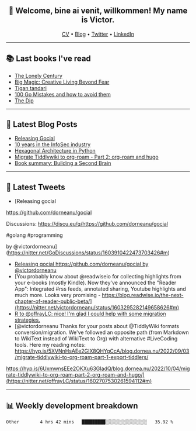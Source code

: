<h2 align="center">👋 Welcome, bine ai venit, willkommen! My name is Victor. </h2>
<p align="center">
  <a href="https://dornea.nu/cv">CV</a> •
  <a href="https://blog.dornea.nu">Blog</a> •
  <a href="https://twitter.com/victordorneanu">Twitter</a> •
  <a href="https://www.linkedin.com/in/victor-dorneanu/">LinkedIn</a> 
</p>

  <!--
  **dorneanu/dorneanu** is a ✨ _special_ ✨ repository because its `README.md` (this file) appears on your GitHub profile.

  Here are some ideas to get you started:

  - 🔭 I’m currently working on ...
  - 🌱 I’m currently learning ...
  - 👯 I’m looking to collaborate on ...
  - 🤔 I’m looking for help with ...
  - 💬 Ask me about ...
  - 📫 How to reach me: ...
  - 😄 Pronouns: ...
  - ⚡ Fun fact: ...
  -->

---

## 📚 Last books I've read 

<!--START_SECTION:books-->
* [The Lonely Century](https://brainfck.org/book/the-lonely-century/)
* [Big Magic: Creative Living Beyond Fear](https://brainfck.org/book/big-magic-creative-living-beyond-fear/)
* [Tigan tandari](https://brainfck.org/book/tigan-tandari/)
* [100 Go Mistakes and how to avoid them](https://brainfck.org/book/100-go-mistakes-and-how-to-avoid-them/)
* [The Dip](https://brainfck.org/book/the-dip/)
<!--END_SECTION:books-->

---

## 📝 Latest Blog Posts

<!--START_SECTION:blog-->
* [Releasing Gocial](https://blog.dornea.nu/2022/12/15/releasing-gocial/)
* [10 years in the InfoSec industry](https://blog.dornea.nu/2022/12/02/10-years-in-the-infosec-industry/)
* [Hexagonal Architecture in Python](https://blog.dornea.nu/2022/10/24/hexagonal-architecture-in-python/)
* [Migrate Tiddlywiki to org-roam - Part 2: org-roam and hugo](https://blog.dornea.nu/2022/10/04/migrate-tiddlywiki-to-org-roam-part-2-org-roam-and-hugo/)
* [Book summary: Building a Second Brain](https://blog.dornea.nu/2022/09/27/book-summary-building-a-second-brain/)
<!--END_SECTION:blog-->

---

## 📱 Latest Tweets

<!--START_SECTION:twitter-->
* [Releasing gocial

https://github.com/dorneanu/gocial

Discussions: https://discu.eu/q/https://github.com/dorneanu/gocial

#golang #programming

by @victordorneanu](https://nitter.net/GoDiscussions/status/1603910422473703426#m)
* [Releasing gocial https://github.com/dorneanu/gocial by @victordorneanu](https://nitter.net/goLibHunt/status/1603813994669539328#m)
* [You probably know about @readwiseio for collecting highlights from your e-books (mostly Kindle). Now they've announced the "Reader App": Integrated #rss feeds, annotated sharing, Youtube highlights and much more. Looks very promising - https://blog.readwise.io/the-next-chapter-of-reader-public-beta/](https://nitter.net/victordorneanu/status/1603295282149658626#m)
* [R to @offrayLC: nice! I'm glad I could help with some migration strategies.](https://nitter.net/victordorneanu/status/1603287814547939328#m)
* [@victordorneanu Thanks for your posts about @TiddlyWiki formats conversion/migration. We've followed an opposite path (from Markdown to WikiText instead of WikiText to Org) with alternative #LiveCoding tools. Here my reading notes:
https://hyp.is/5XVNnHsAEe2GIX8QHYgCcA/blog.dornea.nu/2022/09/03/migrate-tiddlywiki-to-org-roam-part-1-export-tiddlers/

https://hyp.is/6UxmwnsEEe2OKXu63GIadQ/blog.dornea.nu/2022/10/04/migrate-tiddlywiki-to-org-roam-part-2-org-roam-and-hugo/](https://nitter.net/offrayLC/status/1602707530261594112#m)
<!--END_SECTION:twitter-->

---

## 📊 **Weekly development breakdown**

<!--START_SECTION:waka-->

```text
Other        4 hrs 42 mins   █████████░░░░░░░░░░░░░░░░   35.92 %
```

<!--END_SECTION:waka-->

